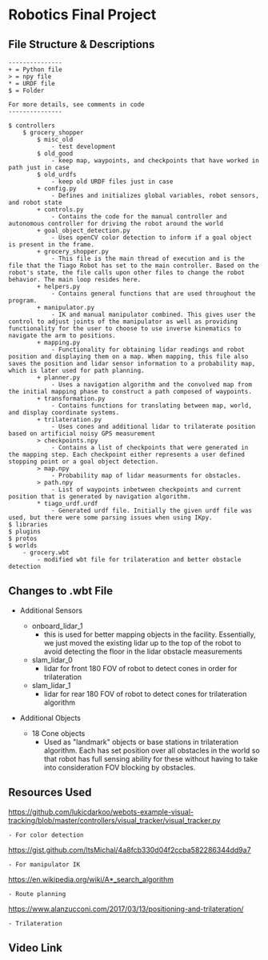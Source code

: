 # Robotics Final Project

## File Structure & Descriptions
```
---------------
+ = Python file
> = npy file
* = URDF file
$ = Folder

For more details, see comments in code
---------------

$ controllers
    $ grocery_shopper
        $ misc_old
            - test development
        $ old_good
            - keep map, waypoints, and checkpoints that have worked in path just in case
        $ old_urdfs
            - keep old URDF files just in case
        + config.py
            - Defines and initializes global variables, robot sensors, and robot state
        + controls.py
            - Contains the code for the manual controller and autonomous controller for driving the robot around the world
        + goal_object_detection.py
            - Uses openCV color detection to inform if a goal object is present in the frame.
        + grocery_shopper.py
            - This file is the main thread of execution and is the file that the Tiago Robot has set to the main controller. Based on the robot's state, the file calls upon other files to change the robot behavior. The main loop resides here.
        + helpers.py
            - Contains general functions that are used throughout the program.
        + manipulator.py
            - IK and manual manipulator combined. This gives user the control to adjust joints of the manipulator as well as providing functionality for the user to choose to use inverse kinematics to navigate the arm to positions.
        + mapping.py
            - Functionality for obtaining lidar readings and robot position and displaying them on a map. When mapping, this file also saves the position and lidar sensor information to a probability map, which is later used for path planning.
        + planner.py
            - Uses a navigation algorithm and the convolved map from the initial mapping phase to construct a path composed of waypoints. 
        + transformation.py
            - Contains functions for translating between map, world, and display coordinate systems.
        + trilateration.py
            - Uses cones and additional lidar to trilaterate position based on artificial noisy GPS measurement
        > checkpoints.npy
            - Contains a list of checkpoints that were generated in the mapping step. Each checkpoint either represents a user defined stopping point or a goal object detection.
        > map.npy
            - Probability map of lidar measurments for obstacles.
        > path.npy
            - List of waypoints inbetween checkpoints and current position that is generated by navigation algorithm.
        * tiago_urdf.urdf
            - Generated urdf file. Initially the given urdf file was used, but there were some parsing issues when using IKpy.
$ libraries
$ plugins
$ protos
$ worlds
    - grocery.wbt
        - modified wbt file for trilateration and better obstacle detection
```
## Changes to .wbt File
* Additional Sensors
    * onboard_lidar_1
        * this is used for better mapping objects in the facility. Essentially, we just moved the existing lidar up to the top of the robot to avoid detecting the floor in the lidar obstacle measurements
    * slam_lidar_0
        * lidar for front 180 FOV of robot to detect cones in order for trilateration
    * slam_lidar_1
        * lidar for rear 180 FOV of robot to detect cones for trilateration algorithm

* Additional Objects
    * 18 Cone objects
        * Used as "landmark" objects or base stations in trilateration algorithm. Each has set position over all obstacles in the world so that robot has full sensing ability for these without having to take into consideration FOV blocking by obstacles.

## Resources Used

https://github.com/lukicdarkoo/webots-example-visual-tracking/blob/master/controllers/visual_tracker/visual_tracker.py

    - For color detection

https://gist.github.com/ItsMichal/4a8fcb330d04f2ccba582286344dd9a7

    - For manipulator IK

https://en.wikipedia.org/wiki/A*_search_algorithm

    - Route planning

https://www.alanzucconi.com/2017/03/13/positioning-and-trilateration/

    - Trilateration 

## Video Link
